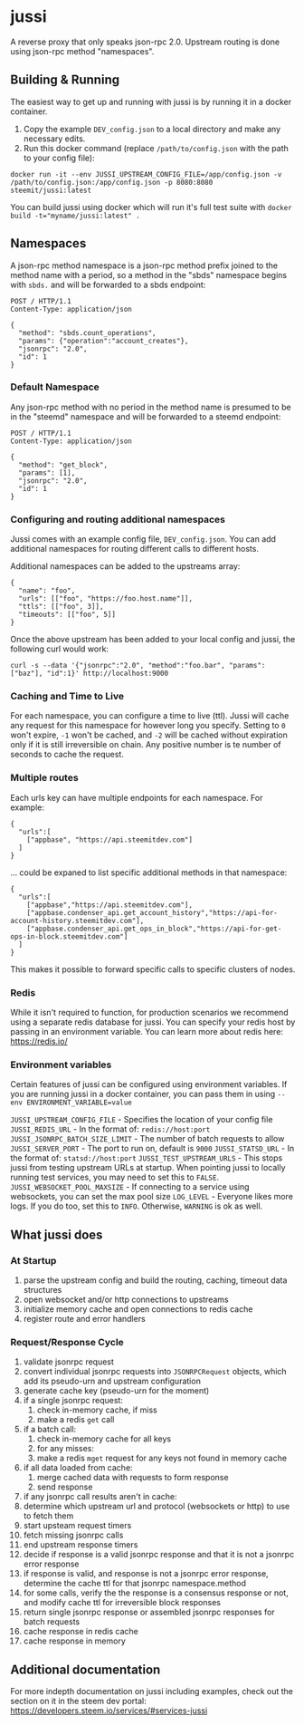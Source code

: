 # jussi

A reverse proxy that only speaks json-rpc 2.0. Upstream routing is done using json-rpc method "namespaces".

## Building & Running

The easiest way to get up and running with jussi is by running it in a docker container.

1. Copy the example `DEV_config.json` to a local directory and make any necessary edits.
2. Run this docker command (replace `/path/to/config.json` with the path to your config file):

```
docker run -it --env JUSSI_UPSTREAM_CONFIG_FILE=/app/config.json -v /path/to/config.json:/app/config.json -p 8080:8080 steemit/jussi:latest
```

You can build jussi using docker which will run it's full test suite with `docker build -t="myname/jussi:latest" .`

## Namespaces

A json-rpc method namespace is a json-rpc method prefix joined to the method name with a period, so a method in the "sbds" namespace begins with `sbds.` and will be forwarded to a sbds endpoint:

```
POST / HTTP/1.1
Content-Type: application/json

{
  "method": "sbds.count_operations",
  "params": {"operation":"account_creates"},
  "jsonrpc": "2.0",
  "id": 1
}
```

### Default Namespace

Any json-rpc method with no period in the method name is presumed to be in the "steemd" namespace and will be forwarded to a steemd endpoint:

```
POST / HTTP/1.1
Content-Type: application/json

{
  "method": "get_block",
  "params": [1],
  "jsonrpc": "2.0",
  "id": 1
}
```

### Configuring and routing additional namespaces

Jussi comes with an example config file, `DEV_config.json`. You can add additional namespaces for routing different calls to different hosts.

Additional namespaces can be added to the upstreams array:

```
{
  "name": "foo",
  "urls": [["foo", "https://foo.host.name"]],
  "ttls": [["foo", 3]],
  "timeouts": [["foo", 5]]
}
```

Once the above upstream has been added to your local config and jussi, the following curl would work:

```
curl -s --data '{"jsonrpc":"2.0", "method":"foo.bar", "params":["baz"], "id":1}' http://localhost:9000
```

### Caching and Time to Live

For each namespace, you can configure a time to live (ttl). Jussi will cache any request for this namespace for however long you specify. Setting to `0` won't expire, `-1` won't be cached, and `-2` will be cached without expiration only if it is still irreversible on chain. Any positive number is te number of seconds to cache the request.

### Multiple routes

Each urls key can have multiple endpoints for each namespace. For example:

```
{
  "urls":[
    ["appbase", "https://api.steemitdev.com"]
  ]
}
```

… could be expaned to list specific additional methods in that namespace:

```
{
  "urls":[
    ["appbase","https://api.steemitdev.com"],
    ["appbase.condenser_api.get_account_history","https://api-for-account-history.steemitdev.com"],
    ["appbase.condenser_api.get_ops_in_block","https://api-for-get-ops-in-block.steemitdev.com"]
  ]
}
```

This makes it possible to forward specific calls to specific clusters of nodes.

### Redis

While it isn't required to function, for production scenarios we recommend using a separate redis database for jussi. You can specify your redis host by passing in an environment variable. You can learn more about redis here: https://redis.io/

### Environment variables

Certain features of jussi can be configured using environment variables. If you are running jussi in a docker container, you can pass them in using `--env ENVIRONMENT_VARIABLE=value`

`JUSSI_UPSTREAM_CONFIG_FILE` - Specifies the location of your config file
`JUSSI_REDIS_URL` - In the format of: `redis://host:port`
`JUSSI_JSONRPC_BATCH_SIZE_LIMIT` - The number of batch requests to allow
`JUSSI_SERVER_PORT` - The port to run on, default is `9000`
`JUSSI_STATSD_URL` - In the format of: `statsd://host:port`
`JUSSI_TEST_UPSTREAM_URLS` - This stops jussi from testing upstream URLs at startup. When pointing jussi to locally running test services, you may need to set this to `FALSE`.
`JUSSI_WEBSOCKET_POOL_MAXSIZE` - If connecting to a service using websockets, you can set the max pool size
`LOG_LEVEL` - Everyone likes more logs. If you do too, set this to `INFO`. Otherwise, `WARNING` is ok as well.

## What jussi does

### At Startup

1. parse the upstream config and build the routing, caching, timeout data structures
1. open websocket and/or http connections to upstreams
1. initialize memory cache and open connections to redis cache
1. register route and error handlers

### Request/Response Cycle

1. validate jsonrpc request
1. convert individual jsonrpc requests into `JSONRPCRequest` objects, which add its pseudo-urn and upstream configuration
1. generate cache key (pseudo-urn for the moment)
1. if a single jsonrpc request:
   1. check in-memory cache, if miss
   1. make a redis `get` call
1. if a batch call:
   1. check in-memory cache for all keys
   1. for any misses:
   1. make a redis `mget` request for any keys not found in memory cache
1. if all data loaded from cache:
   1. merge cached data with requests to form response
   1. send response
1. if any jsonrpc call results aren't in cache:
1. determine which upstream url and protocol (websockets or http) to use to fetch them
1. start upsteam request timers
1. fetch missing jsonrpc calls
1. end upstream response timers
1. decide if response is a valid jsonrpc response and that it is not a jsonrpc error response
1. if response is valid, and response is not a jsonrpc error response, determine the cache ttl for that jsonrpc namespace.method
1. for some calls, verify the the response is a consensus response or not, and modify cache ttl for irreversible block responses
1. return single jsonrpc response or assembled jsonrpc responses for batch requests
1. cache response in redis cache
1. cache response in memory

## Additional documentation

For more indepth documentation on jussi including examples, check out the section on it in the steem dev portal: https://developers.steem.io/services/#services-jussi
